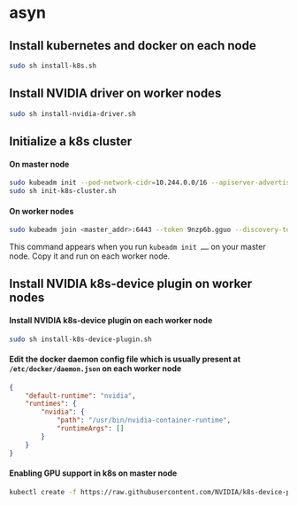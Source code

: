 # asyn
## Install kubernetes and docker on each node
``` bash
sudo sh install-k8s.sh
```

## Install NVIDIA driver on worker nodes
``` bash
sudo sh install-nvidia-driver.sh
```

## Initialize a k8s cluster
#### On master node
``` bash
sudo kubeadm init --pod-network-cidr=10.244.0.0/16 --apiserver-advertise-address=<master_addr>
sudo sh init-k8s-cluster.sh
```
#### On  worker nodes
``` bash
sudo kubeadm join <master_addr>:6443 --token 9nzp6b.gguo --discovery-token-ca-cert-hash sha256:1b9a48db383b
``` 
This command appears when you run `kubeadm init ……` on your master node. Copy it and run on each worker node.

## Install NVIDIA k8s-device plugin on worker nodes
#### Install NVIDIA k8s-device plugin on each worker node
``` bash
sudo sh install-k8s-device-plugin.sh
```
#### Edit the docker daemon config file which is usually present at `/etc/docker/daemon.json` on each worker node
```json
{
    "default-runtime": "nvidia",
    "runtimes": {
        "nvidia": {
            "path": "/usr/bin/nvidia-container-runtime",
            "runtimeArgs": []
        }
    }
}
```
#### Enabling GPU support in k8s on master node
``` bash
kubectl create -f https://raw.githubusercontent.com/NVIDIA/k8s-device-plugin/v0.6.0/nvidia-device-plugin.yml
```
